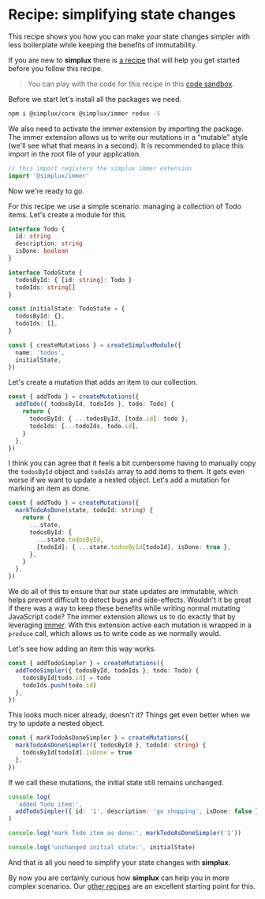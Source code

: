 # Recipe: simplifying state changes

This recipe shows you how you can make your state changes simpler with less boilerplate while keeping the benefits of immutability.

If you are new to **simplux** there is [a recipe](../getting-started#readme) that will help you get started before you follow this recipe.

> You can play with the code for this recipe in this [code sandbox](https://codesandbox.io/s/github/MrWolfZ/simplux/tree/master/recipes/basics/simplifying-state-changes).

Before we start let's install all the packages we need.

```sh
npm i @simplux/core @simplux/immer redux -S
```

We also need to activate the immer extension by importing the package. The immer extension allows us to write our mutations in a "mutable" style (we'll see what that means in a second). It is recommended to place this import in the root file of your application.

```ts
// this import registers the simplux immer extension
import '@simplux/immer'
```

Now we're ready to go.

For this recipe we use a simple scenario: managing a collection of Todo items. Let's create a module for this.

```ts
interface Todo {
  id: string
  description: string
  isDone: boolean
}

interface TodoState {
  todosById: { [id: string]: Todo }
  todoIds: string[]
}

const initialState: TodoState = {
  todosById: {},
  todoIds: [],
}

const { createMutations } = createSimpluxModule({
  name: 'todos',
  initialState,
})
```

Let's create a mutation that adds an item to our collection.

```ts
const { addTodo } = createMutations({
  addTodo({ todosById, todoIds }, todo: Todo) {
    return {
      todosById: { ...todosById, [todo.id]: todo },
      todoIds: [...todoIds, todo.id],
    }
  },
})
```

I think you can agree that it feels a bit cumbersome having to manually copy the `todosById` object and `todoIds` array to add items to them. It gets even worse if we want to update a nested object. Let's add a mutation for marking an item as done.

```ts
const { addTodo } = createMutations({
  markTodoAsDone(state, todoId: string) {
    return {
      ...state,
      todosById: {
        ...state.todosById,
        [todoId]: { ...state.todosById[todoId], isDone: true },
      },
    }
  },
})
```

We do all of this to ensure that our state updates are immutable, which helps prevent difficult to detect bugs and side-effects. Wouldn't it be great if there was a way to keep these benefits while writing normal mutating JavaScript code? The immer extension allows us to do exactly that by leveraging [immer](https://github.com/immerjs/immer). With this extension active each mutation is wrapped in a `produce` call, which allows us to write code as we normally would.

Let's see how adding an item this way works.

```ts
const { addTodoSimpler } = createMutations({
  addTodoSimpler({ todosById, todoIds }, todo: Todo) {
    todosById[todo.id] = todo
    todoIds.push(todo.id)
  },
})
```

This looks much nicer already, doesn't it? Things get even better when we try to update a nested object.

```ts
const { markTodoAsDoneSimpler } = createMutations({
  markTodoAsDoneSimpler({ todosById }, todoId: string) {
    todosById[todoId].isDone = true
  },
})
```

If we call these mutations, the initial state still remains unchanged.

```ts
console.log(
  'added Todo item:',
  addTodoSimpler({ id: '1', description: 'go shopping', isDone: false }),
)

console.log('mark Todo item as done:', markTodoAsDoneSimpler('1'))

console.log('unchanged initial state:', initialState)
```

And that is all you need to simplify your state changes with **simplux**.

By now you are certainly curious how **simplux** can help you in more complex scenarios. Our [other recipes](../../../../..#recipes) are an excellent starting point for this.
